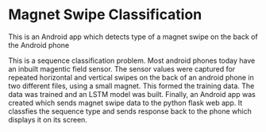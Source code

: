 # Magnet Swipe Classification
This is an Android app which detects type of a magnet swipe on the back of the Android phone

This is a sequence classification problem.
Most android phones today have an inbuilt magentic field sensor. The sensor values were captured for repeated horizontal and vertical swipes on the back of an android phone in two different files, using a small magnet. This formed the training data. The data was trained and an LSTM model was built.
Finally, an Android app was created which sends magnet swipe data to the python flask web app. It classfies the sequence type and sends response back to the phone which displays it on its screen.

